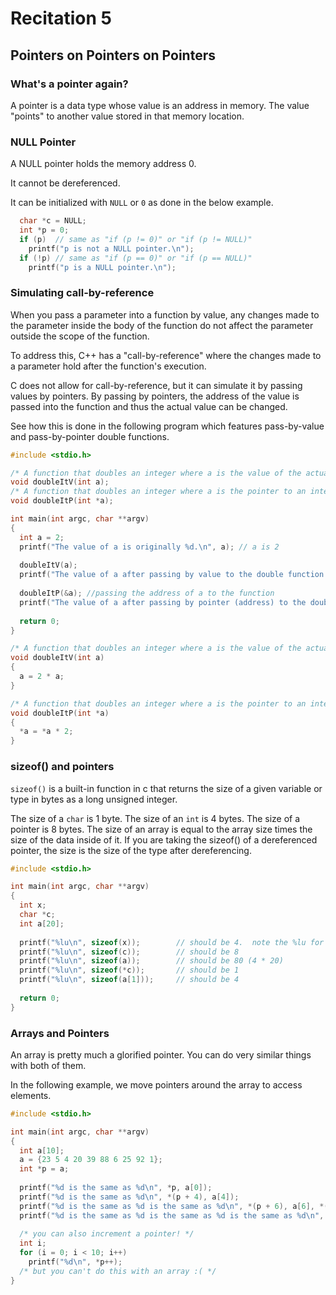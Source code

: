 # Recitation 5 #

## Pointers on Pointers on Pointers ##

### What's a pointer again? ###
A pointer is a data type whose value is an address in memory. The value "points" to another value stored in that memory location.

### NULL Pointer ###
A NULL pointer holds the memory address 0.

It cannot be dereferenced.

It can be initialized with `NULL` or `0` as done in the below example.
```c
  char *c = NULL;
  int *p = 0;
  if (p)  // same as "if (p != 0)" or "if (p != NULL)"
    printf("p is not a NULL pointer.\n");
  if (!p) // same as "if (p == 0)" or "if (p == NULL)"
    printf("p is a NULL pointer.\n");
```

### Simulating call-by-reference ###
When you pass a parameter into a function by value, any changes made to the parameter inside the body of the function do not affect the parameter outside the scope of the function.

To address this, C++ has a "call-by-reference" where the changes made to a parameter hold after the function's execution.

C does not allow for call-by-reference, but it can simulate it by passing values by pointers.
By passing by pointers, the address of the value is passed into the function and thus the actual value can be changed.

See how this is done in the following program which features pass-by-value and pass-by-pointer double functions.
```c
#include <stdio.h>

/* A function that doubles an integer where a is the value of the actual integer */
void doubleItV(int a);
/* A function that doubles an integer where a is the pointer to an integer */
void doubleItP(int *a);

int main(int argc, char **argv)
{
  int a = 2;
  printf("The value of a is originally %d.\n", a); // a is 2
  
  doubleItV(a);
  printf("The value of a after passing by value to the double function is %d.\n", a); // should still be 2
  
  doubleItP(&a); //passing the address of a to the function
  printf("The value of a after passing by pointer (address) to the double function is %d.\n", a); // should be 4
  
  return 0;
}

/* A function that doubles an integer where a is the value of the actual integer */
void doubleItV(int a)
{
  a = 2 * a;
}

/* A function that doubles an integer where a is the pointer to an integer */
void doubleItP(int *a)
{
  *a = *a * 2;
}
```

### sizeof() and pointers ###
`sizeof()` is a built-in function in c that returns the size of a given variable or type in bytes as a long unsigned integer.

The size of a `char` is 1 byte.
The size of an `int` is 4 bytes.
The size of a pointer is 8 bytes.
The size of an array is equal to the array size times the size of the data inside of it.
If you are taking the sizeof() of a dereferenced pointer, the size is the size of the type after dereferencing.

```c
#include <stdio.h>

int main(int argc, char **argv)
{
  int x;
  char *c;
  int a[20];
  
  printf("%lu\n", sizeof(x));        // should be 4.  note the %lu for long unsigned int
  printf("%lu\n", sizeof(c));        // should be 8
  printf("%lu\n", sizeof(a));        // should be 80 (4 * 20)
  printf("%lu\n", sizeof(*c));       // should be 1
  printf("%lu\n", sizeof(a[1]));     // should be 4
  
  return 0;
}
```

### Arrays and Pointers ###
An array is pretty much a glorified pointer.  You can do very similar things with both of them.

In the following example, we move pointers around the array to access elements.

```c
#include <stdio.h>

int main(int argc, char **argv)
{
  int a[10];
  a = {23 5 4 20 39 88 6 25 92 1};
  int *p = a;
  
  printf("%d is the same as %d\n", *p, a[0]);
  printf("%d is the same as %d\n", *(p + 4), a[4]);
  printf("%d is the same as %d is the same as %d\n", *(p + 6), a[6], *(a + 6));
  printf("%d is the same as %d is the same as %d is the same as %d\n", *(p + 9), a[9], *(a + 9), *(9 + a));
  
  /* you can also increment a pointer! */
  int i;
  for (i = 0; i < 10; i++)
    printf("%d\n", *p++);
  /* but you can't do this with an array :( */
}
```
  
